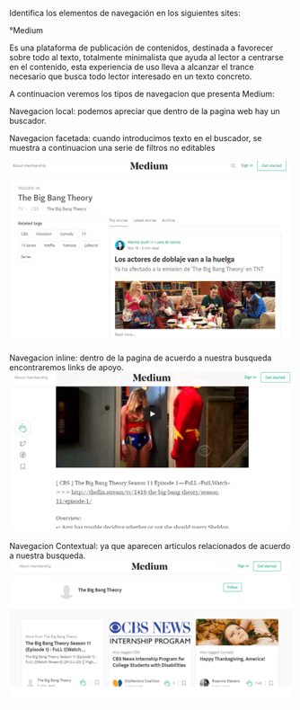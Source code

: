Identifica los elementos de navegación en los siguientes sites:

°Medium

Es una plataforma de publicación de contenidos, destinada a favorecer sobre todo al texto, totalmente minimalista que ayuda al lector a centrarse en el contenido, esta experiencia de uso lleva a alcanzar el trance necesario que busca todo lector interesado en un texto concreto.

A continuacion veremos los tipos de navegacion que presenta Medium:

Navegacion local: podemos apreciar que dentro de la pagina web hay un buscador.

Navegacion facetada: cuando introducimos texto en el buscador, se muestra a continuacion una serie de filtros no editables

![](assets/img/Buscador.png )

Navegacion inline: dentro de la pagina de acuerdo a nuestra busqueda encontraremos links de apoyo. 
![](assets/img/inline.png )

Navegacion Contextual:  ya que aparecen articulos relacionados de acuerdo a nuestra busqueda.
![](assets/img/contextual.png )

